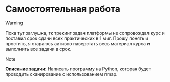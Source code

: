 # Самостоятельная работа

> [!WARNING]
> Пока тут заглушка, тк трекинг задач платформы не сопровождал курс и поставил срок сдачи всех практических в 1 миг.
> Прошу понять и простить, я стараюсь активно наверстать весь материал курса и выполнить все задачи в срок.
> 

> [!NOTE]
> <ins>**Описание задачи:**</ins>
> Написать программу на Python, которая будет проводить сканирование с использованием nmap.